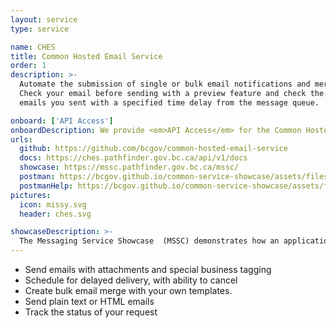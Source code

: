 ```yaml
---
layout: service
type: service

name: CHES
title: Common Hosted Email Service
order: 1
description: >-
  Automate the submission of single or bulk email notifications and merge those emails with your beautiful html templates.
  Check your email before sending with a preview feature and check the status of emails after you send them or choose to delete
  emails you sent with a specified time delay from the message queue.

onboard: ['API Access']
onboardDescription: We provide <em>API Access</em> for the Common Hosted Email Service.
urls:
  github: https://github.com/bcgov/common-hosted-email-service
  docs: https://ches.pathfinder.gov.bc.ca/api/v1/docs
  showcase: https://mssc.pathfinder.gov.bc.ca/mssc/
  postman: https://bcgov.github.io/common-service-showcase/assets/files/common_services_postman_collection.json
  postmanHelp: https://bcgov.github.io/common-service-showcase/assets/files/common_services_postman_readme.md
pictures:
  icon: missy.svg
  header: ches.svg

showcaseDescription: >-
  The Messaging Service Showcase  (MSSC) demonstrates how an application can have messaging functionality by calling an API. In this case, it demonstrates how to call two different common messaging APIs: CMSG and CHES.
---
```

- Send emails with attachments and special business tagging
- Schedule for delayed delivery, with ability to cancel
- Create bulk email merge with your own templates.
- Send plain text or HTML emails
- Track the status of your request

